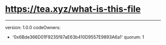 # https://tea.xyz/what-is-this-file
---
version: 1.0.0
codeOwners:
  - '0x6Bde366D01F9235f87aE63b410D9557E9893A6a1'
quorum: 1
